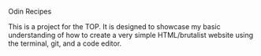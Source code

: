 Odin Recipes

This is a project for the TOP. It is designed to showcase my basic understanding of how to create a very simple HTML/brutalist website using the terminal, git, and a code editor. 
